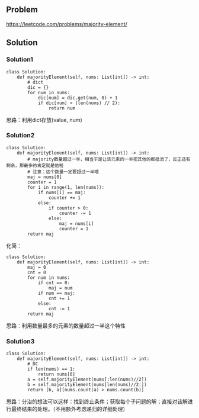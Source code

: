 ## Problem

https://leetcode.com/problems/majority-element/

## Solution

### Solution1

```
class Solution:
    def majorityElement(self, nums: List[int]) -> int:
        # dict
        dic = {}
        for num in nums:
            dic[num] = dic.get(num, 0) + 1
            if dic[num] > (len(nums) // 2):
                return num
```

思路：利用dict存放(value, num)

### Solution2

```
class Solution:
    def majorityElement(self, nums: List[int]) -> int:
        # majority数量超过一半，相当于是让该元素的一半把其他的都抵消了，反正还有剩余，那最多的肯定就是他啦
        # 注意：这个数量一定要超过一半哦
        maj = nums[0]
        counter = 1
        for i in range(1, len(nums)):
            if nums[i] == maj:
                counter += 1
            else:
                if counter > 0:
                    counter -= 1
                else:
                    maj = nums[i]
                    counter = 1
        return maj
```

化简：

```
class Solution:
    def majorityElement(self, nums: List[int]) -> int:
        maj = 0
        cnt = 0
        for num in nums:
            if cnt == 0:
                maj = num
            if num == maj:
                cnt += 1
            else:
                cnt -= 1
        return maj
```

思路：利用数量最多的元素的数量超过一半这个特性

### Solution3

```
class Solution:
    def majorityElement(self, nums: List[int]) -> int:
        # DC
        if len(nums) == 1:
            return nums[0]
        a = self.majorityElement(nums[:len(nums)//2])
        b = self.majorityElement(nums[len(nums)//2:])
        return [b, a][nums.count(a) > nums.count(b)]
 ```
 
 思路：分治的想法可以这样：找到终止条件；获取每个子问题的解；直接对该解进行最终结果的处理。（不用额外考虑递归的详细处理）
